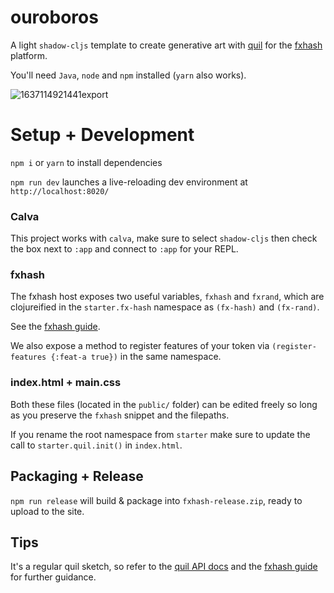 # ouroboros

A light `shadow-cljs` template to create generative art with [quil](http://quil.info/) for the [fxhash](https://www.fxhash.xyz/) platform. 

You'll need `Java`, `node` and `npm` installed (`yarn` also works). 

![1637114921441export](https://user-images.githubusercontent.com/5009316/142108674-0592942c-945a-4e6f-a8de-1aa2c2325c99.png)


# Setup + Development

`npm i` or `yarn` to install dependencies

`npm run dev` launches a live-reloading dev environment at `http://localhost:8020/`

### Calva

This project works with `calva`, make sure to select `shadow-cljs` then check the box next to `:app` and connect to `:app` for your REPL.

### fxhash

The fxhash host exposes two useful variables, `fxhash` and `fxrand`, which are clojureified in the `starter.fx-hash` namespace as `(fx-hash)` and `(fx-rand)`.

See the [fxhash guide](https://www.fxhash.xyz/articles/guide-mint-generative-token).

We also expose a method to register features of your token via `(register-features {:feat-a true})` in the same namespace.

### index.html + main.css

Both these files (located in the `public/` folder) can be edited freely so long as you preserve the `fxhash` snippet and the filepaths.

If you rename the root namespace from `starter` make sure to update the call to `starter.quil.init()` in `index.html`.

## Packaging + Release

`npm run release` will build & package into `fxhash-release.zip`, ready to upload to the site.

## Tips

It's a regular quil sketch, so refer to the [quil API docs](http://quil.info/api) and the [fxhash guide](https://www.fxhash.xyz/articles/guide-mint-generative-token) for further guidance.
